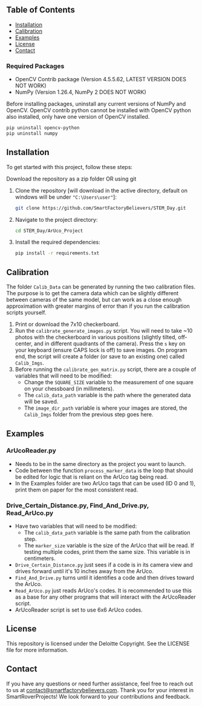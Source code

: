 ## Table of Contents
- [Installation](#installation)
- [Calibration](#calibration)
- [Examples](#examples)
- [License](#license)
- [Contact](#contact)

### Required Packages

- OpenCV Contrib package (Version 4.5.5.62, LATEST VERSION DOES NOT WORK)
- NumPy (Version 1.26.4, NumPy 2 DOES NOT WORK)

Before installing packages, uninstall any current versions of NumPy and OpenCV. OpenCV contrib python cannot be installed with OpenCV python also installed, only have one version of OpenCV installed.

```sh
pip uninstall opencv-python
pip uninstall numpy
```

## Installation

To get started with this project, follow these steps:

  Download the repository as a zip folder OR using git
  
  1. Clone the repository [will download in the active directory, default on windows will be under ```"C:\Users\user"```]:
      ```sh
      git clone https://github.com/SmartFactoryBelievers/STEM_Day.git
      ```
  2. Navigate to the project directory:
      ```sh
      cd STEM_Day/ArUco_Project
      ```
  3. Install the required dependencies:
      ```sh
      pip install -r requirements.txt
      ```

## Calibration

The folder `Calib_Data` can be generated by running the two calibration files. The purpose is to get the camera data which can be slightly different between cameras of the same model, but can work as a close enough approximation with greater margins of error than if you run the calibration scripts yourself.

1. Print or download the 7x10 checkerboard.
2. Run the `calibrate_generate_images.py` script. You will need to take ~10 photos with the checkerboard in various positions (slightly tilted, off-center, and in different quadrants of the camera). Press the `s` key on your keyboard (ensure CAPS lock is off) to save images. On program end, the script will create a folder (or save to an existing one) called `Calib_Imgs`.
3. Before running the `calibrate_gen_matrix.py` script, there are a couple of variables that will need to be modified:
    - Change the `SQUARE_SIZE` variable to the measurement of one square on your chessboard (in millimeters).
    - The `calib_data_path` variable is the path where the generated data will be saved.
    - The `image_dir_path` variable is where your images are stored, the `Calib_Imgs` folder from the previous step goes here.

## Examples

### ArUcoReader.py

- Needs to be in the same directory as the project you want to launch.
- Code between the function `process_marker_data` is the loop that should be edited for logic that is reliant on the ArUco tag being read.
- In the Examples folder are two ArUco tags that can be used (ID 0 and 1), print them on paper for the most consistent read.

### Drive_Certain_Distance.py, Find_And_Drive.py, Read_ArUco.py

- Have two variables that will need to be modified:
    - The `calib_data_path` variable is the same path from the calibration step.
    - The `marker_size` variable is the size of the ArUco that will be read. If testing multiple codes, print them the same size. This variable is in centimeters.
- `Drive_Certain_Distance.py` just sees if a code is in its camera view and drives forward until it's 10 inches away from the ArUco.
- `Find_And_Drive.py` turns until it identifies a code and then drives toward the ArUco.
- `Read_ArUco.py` just reads ArUco's codes. It is recommended to use this as a base for any other programs that will interact with the ArUcoReader script.
- ArUcoReader script is set to use 6x6 ArUco codes.

## License

This repository is licensed under the Deloitte Copyright. See the LICENSE file for more information.

## Contact

If you have any questions or need further assistance, feel free to reach out to us at contact@smartfactorybelievers.com. Thank you for your interest in SmartRoverProjects! We look forward to your contributions and feedback.

